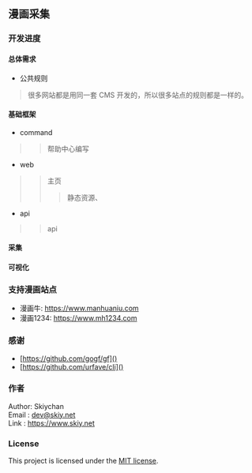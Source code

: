 ## 漫画采集

### 开发进度
#### 总体需求
- 公共规则
> 很多网站都是用同一套 CMS 开发的，所以很多站点的规则都是一样的。
#### 基础框架
- command
>> 帮助中心编写
- web
>> 主页
>>> 静态资源、
- api
>> api

#### 采集
#### 可视化

### 支持漫画站点
- 漫画牛: https://www.manhuaniu.com
- 漫画1234: https://www.mh1234.com

### 感谢
- [https://github.com/gogf/gf]()
- [https://github.com/urfave/cli]()

### 作者
Author: Skiychan   
Email : dev@skiy.net   
Link  : https://www.skiy.net    

### License

This project is licensed under the [MIT license](https://github.com/totoval/totoval/blob/master/LICENSE).
